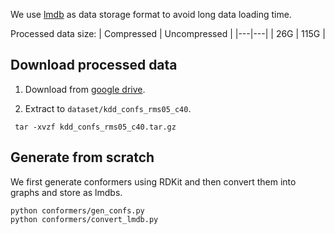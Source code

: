 We use [lmdb](https://lmdb.readthedocs.io/en/release/#) as data storage format to avoid long data loading time.

Processed data size: 
| Compressed | Uncompressed |
|---|---|
| 26G | 115G |

## Download processed data

1. Download from [google drive](https://drive.google.com/file/d/1Q3OSxf1SEi6_J3f2zUGjDzMET15eXTAG/view?usp=sharing).

2. Extract to `dataset/kdd_confs_rms05_c40`.
```
 tar -xvzf kdd_confs_rms05_c40.tar.gz
```

## Generate from scratch

We first generate conformers using RDKit and then convert them into graphs and store as lmdbs.

```
python conformers/gen_confs.py
python conformers/convert_lmdb.py
```
